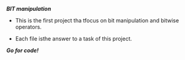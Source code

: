 ***BIT manipulation***

* This is the first project tha tfocus on bit manipulation and bitwise operators.

* Each file isthe answer to a task of this project.

***Go for code!***
